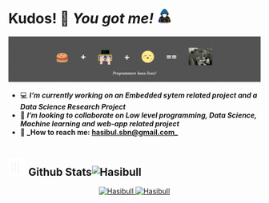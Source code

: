 # Kudos! 🥇 _You got me!_ <img src = "https://github.com/Hasibull/Hasibull/blob/main/assets/hacker.gif" width = 30px></div>

<a href="https://github.com/Hasibull/">
  <img src="https://github.com/Hasibull/Hasibull/blob/main/assets/Hasibull_cover.gif">
</a>
<br>

- 💻 **_I’m currently working on an Embedded sytem related project and a Data Science Research Project_**
- 👯 **_I’m looking to collaborate on Low level programming, Data Science, Machine learning and web-app related project_**
- 📧 **\_How to reach me: **hasibul.sbn@gmail.com**\_**

<div style="display:flex; flex-direction: row; justify-content: space between;">
  <div>
    <h2><img src="https://github.com/Hasibull/Hasibull/blob/main/assets/stats.gif" width="35"><b> Github Stats </b> <img align="right" style="margin-top:15px;" src="https://komarev.com/ghpvc/?username=Hasibull&label=Profile%20views&color=0e75b6&style=flat" alt="Hasibull" /></h2>
  </div>
</div>
<div align="center">

<a href="https://github.com/Hasibull/">
  <img src="https://github-readme-stats.vercel.app/api?username=Hasibull&include_all_commits=true&count_private=true&show_icons=true&line_height=28&title_color=7A7ADB&icon_color=2234AE&text_color=D3D3D3&bg_color=0,000000,130F40" width="450" alt="Hasibull"/>
  <img src="https://github-readme-stats.vercel.app/api/top-langs?username=Hasibull&show_icons=true&lang_count=6&locale=en&layout=compact&line_height=14&title_color=7A7ADB&icon_color=2234AE&text_color=D3D3D3&bg_color=0,000000,130F40" width="375"  alt="Hasibull"/>

</a>
</div>
